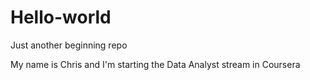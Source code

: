 Hello-world
===========

Just another beginning repo

My name is Chris and I'm starting the Data Analyst stream in Coursera
